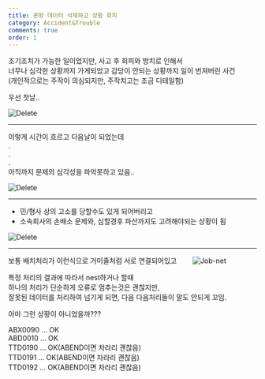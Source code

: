 ```yaml
---
title: 혼방 데이터 삭제하고 상황 회피
category: Accident&Trouble
comments: true
order: 1
---
```


조기조치가 가능한 일이었지만, 사고 후 회피와 방치로 인해서  
너무나 심각한 상황까지 가게되었고 감당이 안되는 상황까지 일이 번져버린 사건  
(개인적으로는 주작이 의심되지만, 주작치고는 조금 디테일함)  

우선 첫날..  


![Delete](./honbang-delete.png)

---

이렇게 시간이 흐르고 다음날이 되었는데  
.  
.  
.  
아직까지 문제의 심각성을 파악못하고 있음..

![Delete](./honbang-delete.png)

---

- 민/형사 상의 고소를 당할수도 있게 되어버리고
- 소속회사의 손배소 문제와, 심할경후 파산까지도 고려해야되는 상황이 됨

![Delete](./honbang-delete-finally.png)

---

보통 배치처리가 이런식으로 거미줄처럼 서로 연결되어있고　　
![Job-net](./job-net.png)

특정 처리의 결과에 따라서 nest하거나 할때  
하나의 처리가 단순하게 오류로 멈추는것은 괜찮지만,  
잘못된 데이터를 처리하여 넘기게 되면, 다음 다음처리들이 말도 안되게 꼬임.

아마 그런 상황이 아니었을까???

ABX0090 ...  OK  
ABD0010 ...  OK  
TTD0190 ...  OK(ABEND이면 차라리 괜찮음)  
TTD0191 ...  OK(ABEND이면 차라리 괜찮음)  
TTD0192 ...  OK(ABEND이면 차라리 괜찮음)  